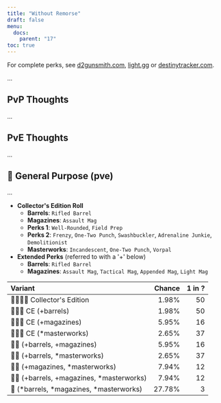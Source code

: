 ```yaml
---
title: "Without Remorse"
draft: false
menu:
  docs:
    parent: "17"
toc: true
---
```


For complete perks, see [d2gunsmith.com](https://d2gunsmith.com/w/1478986057), [light.gg](https://www.light.gg/db/items/1478986057) or [destinytracker.com](https://destinytracker.com/destiny-2/db/items/1478986057).

...

## PvP Thoughts

...

## PvE Thoughts

...

## 👾 General Purpose (pve)

...

* **Collector's Edition Roll**
  * **Barrels**: `Rifled Barrel`
  * **Magazines**: `Assault Mag`
  * **Perks 1**: `Well-Rounded`, `Field Prep`
  * **Perks 2**: `Frenzy`, `One-Two Punch`, `Swashbuckler`, `Adrenaline Junkie`, `Demolitionist`
  * **Masterworks**: `Incandescent`, `One-Two Punch`, `Vorpal`
* **Extended Perks** (referred to with a '+' below)
  * **Barrels**: `Rifled Barrel`
  * **Magazines**: `Assault Mag`, `Tactical Mag`, `Appended Mag`, `Light Mag`

| Variant | Chance | 1 in ? |
|:-|-:|-:|
| 👾👾👾🌟 Collector's Edition | 1.98% | 50 |
| 👾👾👾 CE (+barrels) | 1.98% | 50 |
| 👾👾👾 CE (+magazines) | 5.95% | 16 |
| 👾👾👾 CE (*masterworks) | 2.65% | 37 |
| 👾👾 (+barrels, +magazines) | 5.95% | 16 |
| 👾👾 (+barrels, *masterworks) | 2.65% | 37 |
| 👾👾 (+magazines, *masterworks) | 7.94% | 12 |
| 👾👾 (+barrels, +magazines, *masterworks) | 7.94% | 12 |
| 👾 (*barrels, *magazines, *masterworks) | 27.78% | 3 |

